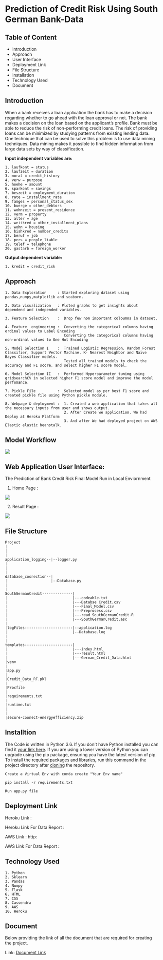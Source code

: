 # Prediction of Credit Risk Using South German Bank-Data

## Table of Content
- Introduction
- Approach
- User Interface
- Deployment Link
- File Structure
- Installation
- Technology Used
- Document

## Introduction

When a bank receives a loan application the bank has to make a decision regarding whether to go ahead with the loan approval or not. 
The bank makes a decision on the loan based on the applicant’s profile. Bank must be able to reduce the risk of non-performing credit loans. 
The risk of providing loans can be minimized by studying patterns from existing lending data. One technique that can be used to solve this 
problem is to use data mining techniques. Data mining makes it possible to find hidden information from large data sets by way of classification.
  
**Input independent variables are:**
~~~
1. laufkont = status
2. laufzeit = duration
3. moral = credit_history
4. verw = purpose
5. hoehe = amount
6. sparkont = savings
7. beszeit = employment_duration
8. rate = installment_rate
9. famges = personal_status_sex
10. buerge = other_debtors
11. wohnzeit = present_residence
12. verm = property
13. alter = age
14. weitkred = other_installment_plans
15. wohn = housing
16. bishkred = number_credits
17. beruf = job
18. pers = people_liable
19. telef = telephone
20. gastarb = foreign_worker
~~~

**Output dependent variable:**

`1. kredit = credit_risk`

## Approach
~~~
1. Data Exploration     : Started exploring dataset using pandas,numpy,matplotlib and seaborn. 

2. Data visualization   : Ploted graphs to get insights about dependend and independed variables. 

3. Feature Selection    :  Drop few non important coloumns in dataset.

4. Feature  engineering :  Converting the categorical columns having ordinal values to Label Encoding
                           Converting the categorical columns having non-ordinal values to One Hot Encoding

5. Model Selection I    :  Trained Logistic Regression, Random Forest Classifier, Support Vector Machine, K- Nearest Neighbor and Naïve Bayes Classifier models.
                           Tested all trained models to check the accuracy and F1 score, and select higher F1 score model.
                       
6. Model Selection II   :  Performed Hyperparameter tuning using gridsearchCV in selected higher F1 score model and improve the model perfomance.

7. Pickle File          :  Selected model as per best F1 score and created pickle file using Python pickle module.

8. Webpage & deployment :  1. Created a web application that takes all the necessary inputs from user and shows output.
                           2. After Create we application, We had Deploy at Heroku Platform
                           3. And after We had deployed project on AWS Elastic elastic beanstalk.
~~~

## Model Workflow

![](Resources/model.png)

## Web Application User Interface:

The Prediction of Bank Credit Risk Final Model Run in Local Enviornment

1. Home Page :

![](Resources/bank1.png)

2. Result Page :

![](Resources/bank2.png)


## File Structure
~~~
Project
|
|
|
application_logging--|--logger.py
|
|
|
database_coonection--|
|                    |--Database.py
|                            
|
SouthGermanCredit--------------|
|                              |---codeable.txt
|                              |---Databse Credit.csv
|                              |---Final_Model.csv
|                              |---Preprocess.csv
|                              |---read_SouthGermanCredit.R
|                              |---SouthGermanCredit.asc
|
|logFiles----------------------|--application.log
|                              |--Database.log
|
|
templates----------------------|  
|                              |---index.html
|                              |---result.html
|                              |---German_Credit_Data.html
|venv
|
|app.py
|
|Credit_Data_RF.pkl
|
|Procfile
|
|requirements.txt
|
|runtime.txt
|
|
|secure-coonect-energyefficiency.zip
~~~

## Installtion
The Code is written in Python 3.6. If you don't have Python installed you can find it [your link here](https://www.python.org/downloads/). If you are using a lower version of Python you can upgrade using the pip package, ensuring you have the latest version of pip. To install the required packages and libraries, run this command in the project directory after [cloning](https://docs.github.com/en/github/creating-cloning-and-archiving-repositories/cloning-a-repository) the repository.

~~~
Create a Virtual Env with conda create "Your Env name"
~~~
~~~
pip install -r requirements.txt
~~~
~~~
Run app.py file
~~~
## Deployment Link

Heroku Link :

Heroku Link For Data Report : 

AWS Link : http:

AWS Link For Data Report :

## Technology Used
~~~
1. Python
2. Sklearn
3. Pandas
4. Numpy
5. Flask
6. HTML
7. CSS
8. Cassendra
9. AWS
10. Heroku
~~~

## Document
Below providing the link of all the document that are required for creating the project.

Link: [Document Link]()
